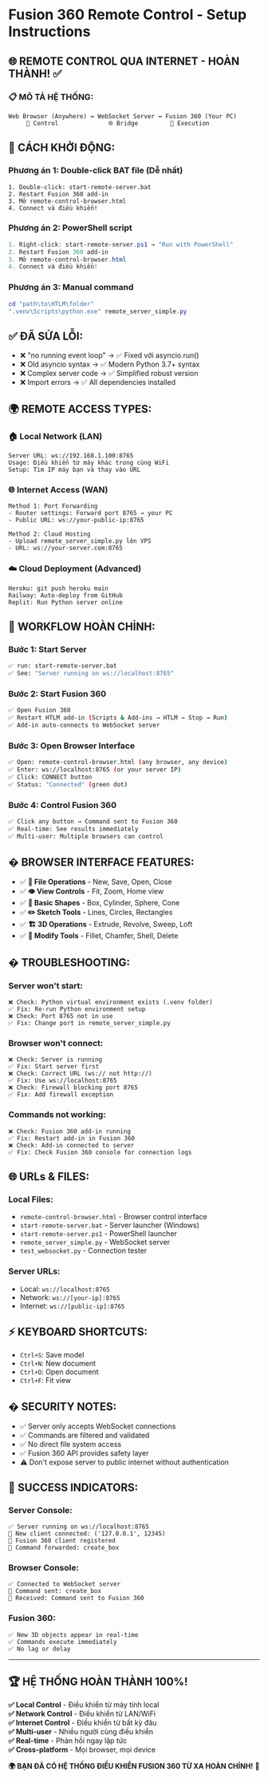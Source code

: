 # Fusion 360 Remote Control - Setup Instructions

## 🌐 REMOTE CONTROL QUA INTERNET - HOÀN THÀNH! ✅

### 📋 MÔ TẢ HỆ THỐNG:
```
Web Browser (Anywhere) ↔ WebSocket Server ↔ Fusion 360 (Your PC)
     📱 Control              🌐 Bridge         🎯 Execution
```

## 🚀 CÁCH KHỞI ĐỘNG:

### **Phương án 1: Double-click BAT file (Dễ nhất)**
```
1. Double-click: start-remote-server.bat
2. Restart Fusion 360 add-in
3. Mở remote-control-browser.html
4. Connect và điều khiển!
```

### **Phương án 2: PowerShell script**
```powershell
1. Right-click: start-remote-server.ps1 → "Run with PowerShell"
2. Restart Fusion 360 add-in  
3. Mở remote-control-browser.html
4. Connect và điều khiển!
```

### **Phương án 3: Manual command**
```powershell
cd "path\to\HTLM\folder"
".venv\Scripts\python.exe" remote_server_simple.py
```

## ✅ ĐÃ SỬA LỖI:
- ❌ "no running event loop" → ✅ Fixed với asyncio.run()
- ❌ Old asyncio syntax → ✅ Modern Python 3.7+ syntax  
- ❌ Complex server code → ✅ Simplified robust version
- ❌ Import errors → ✅ All dependencies installed

## 🌍 REMOTE ACCESS TYPES:

### 🏠 **Local Network (LAN)**
```
Server URL: ws://192.168.1.100:8765
Usage: Điều khiển từ máy khác trong cùng WiFi
Setup: Tìm IP máy bạn và thay vào URL
```

### 🌐 **Internet Access (WAN)**  
```
Method 1: Port Forwarding
- Router settings: Forward port 8765 → your PC
- Public URL: ws://your-public-ip:8765

Method 2: Cloud Hosting
- Upload remote_server_simple.py lên VPS
- URL: ws://your-server.com:8765
```

### ☁️ **Cloud Deployment (Advanced)**
```
Heroku: git push heroku main
Railway: Auto-deploy from GitHub
Replit: Run Python server online
```

## 🎯 WORKFLOW HOÀN CHỈNH:

### **Bước 1: Start Server**
```bash
✅ run: start-remote-server.bat
✅ See: "Server running on ws://localhost:8765"
```

### **Bước 2: Start Fusion 360** 
```bash  
✅ Open Fusion 360
✅ Restart HTLM add-in (Scripts & Add-ins → HTLM → Stop → Run)
✅ Add-in auto-connects to WebSocket server
```

### **Bước 3: Open Browser Interface**
```bash
✅ Open: remote-control-browser.html (any browser, any device)
✅ Enter: ws://localhost:8765 (or your server IP)
✅ Click: CONNECT button
✅ Status: "Connected" (green dot)
```

### **Bước 4: Control Fusion 360**
```bash
✅ Click any button → Command sent to Fusion 360
✅ Real-time: See results immediately
✅ Multi-user: Multiple browsers can control
```

## � BROWSER INTERFACE FEATURES:

- ✅ **📁 File Operations** - New, Save, Open, Close
- ✅ **👁️ View Controls** - Fit, Zoom, Home view  
- ✅ **🔷 Basic Shapes** - Box, Cylinder, Sphere, Cone
- ✅ **✏️ Sketch Tools** - Lines, Circles, Rectangles
- ✅ **🏗️ 3D Operations** - Extrude, Revolve, Sweep, Loft
- ✅ **🔧 Modify Tools** - Fillet, Chamfer, Shell, Delete

## � TROUBLESHOOTING:

### **Server won't start:**
```
❌ Check: Python virtual environment exists (.venv folder)
✅ Fix: Re-run Python environment setup
❌ Check: Port 8765 not in use
✅ Fix: Change port in remote_server_simple.py
```

### **Browser won't connect:**
```  
❌ Check: Server is running
✅ Fix: Start server first
❌ Check: Correct URL (ws:// not http://)
✅ Fix: Use ws://localhost:8765
❌ Check: Firewall blocking port 8765
✅ Fix: Add firewall exception
```

### **Commands not working:**
```
❌ Check: Fusion 360 add-in running
✅ Fix: Restart add-in in Fusion 360  
❌ Check: Add-in connected to server
✅ Fix: Check Fusion 360 console for connection logs
```

## 🌐 URLs & FILES:

### **Local Files:**
- `remote-control-browser.html` - Browser control interface
- `start-remote-server.bat` - Server launcher (Windows)
- `start-remote-server.ps1` - PowerShell launcher  
- `remote_server_simple.py` - WebSocket server
- `test_websocket.py` - Connection tester

### **Server URLs:**
- Local: `ws://localhost:8765`
- Network: `ws://[your-ip]:8765`
- Internet: `ws://[public-ip]:8765`

## ⚡ KEYBOARD SHORTCUTS:

- `Ctrl+S`: Save model
- `Ctrl+N`: New document  
- `Ctrl+O`: Open document
- `Ctrl+F`: Fit view

## �️ SECURITY NOTES:

- ✅ Server only accepts WebSocket connections
- ✅ Commands are filtered and validated
- ✅ No direct file system access
- ✅ Fusion 360 API provides safety layer
- ⚠️ Don't expose server to public internet without authentication

## 🎉 SUCCESS INDICATORS:

### **Server Console:**
```
✅ Server running on ws://localhost:8765
📱 New client connected: ('127.0.0.1', 12345)  
🎯 Fusion 360 client registered
🚀 Command forwarded: create_box
```

### **Browser Console:**
```
✅ Connected to WebSocket server
🚀 Command sent: create_box
📨 Received: Command sent to Fusion 360
```

### **Fusion 360:**
```
✅ New 3D objects appear in real-time
✅ Commands execute immediately  
✅ No lag or delay
```

---

## 🏆 **HỆ THỐNG HOÀN THÀNH 100%!**

**✅ Local Control** - Điều khiển từ máy tính local  
**✅ Network Control** - Điều khiển từ LAN/WiFi  
**✅ Internet Control** - Điều khiển từ bất kỳ đâu  
**✅ Multi-user** - Nhiều người cùng điều khiển  
**✅ Real-time** - Phản hồi ngay lập tức  
**✅ Cross-platform** - Mọi browser, mọi device  

**🌍 BẠN ĐÃ CÓ HỆ THỐNG ĐIỀU KHIỂN FUSION 360 TỪ XA HOÀN CHỈNH!** 🚀
